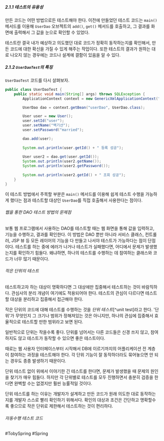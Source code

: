 ##### 2.1.1 테스트의 유용성
만든 코드는 어떤 방법으로든 테스트해야 한다. 이전에 만들었던 테스트 코드는 `main()` 메서드를 이용해 `UserDao` 오브젝트의 `add()`, `get()` 메서드를 호출하고, 그 결과를 화면에 출력해서 그 값을 눈으로 확인할 수 있었다.

테스트란 결국 내가 예상하고 의도했던 대로 코드가 정확히 동작하는지를 확인해서, 만든 코드에 대한 확신을 가질 수 있게 해주는 작업이다. 또한 테스트의 결과가 원하는 대로 나오지 않는 경우에는 코드나 설계에 결함이 있음을 알 수 있다. 
##### 2.1.2 `UserDaoTest`의 특징
`UserDaoTest` 코드를 다시 살펴보자.
```java
public class UserDaoTest {
	public static void main(String[] args) throws SQLException {
		ApplicationContext context = new GenericXmlApplicationContext("application.xml");

		UserDao dao = context.getBean("userDao", UserDao.class);

		User user = new User();
		user.setId("user");
		user.setName("백기선");
		user.setPassword("married");

		dao.add(user);
		
		System.out.println(user.getId() + " 등록 성공");
		
		User user2 = dao.get(user.getId());
		System.out.println(user2.getName());
		System.out.println(user2.getPassword());
		
		System.out.println(user2.getId() + " 조회 성공");
	}
}
```
이 테스트 방법에서 주목할 부분은 `main()` 메서드를 이용해 쉽게 테스트 수행을 가능하게 했다는 점과 테스트할 대상인 `UserDao`를 직접 호출해서 사용한다는 점이다.
###### 웹을 통한 DAO 테스트 방법의 문제점
보통 웹 프로그램에서 사용하는 DAO를 테스트할 때는 웹 화면을 통해 값을 입력하고, 기능을 수행하고, 결과를 확인한다. 이 방법은 DAO 뿐만 아니라 서비스 클래스, 컨트롤러, JSP 뷰 등 모든 레이어의 기능을 다 만들고 나서야 테스트가 가능하다는 점이 단점이다. 테스트를 하는 중에 에러가 나거나 테스트가 실패했다면, 어디에서 문제가 발생했는지를 확인하기 힘들다. 왜냐하면, 하나의 테스트를 수행하는 데 참여하는 클래스와 코드가 너무 많기 때문이다.
###### 작은 단위의 테스트
테스트하고자 하는 대상이 명확하다면 그 대상에만 집중해서 테스트하는 것이 바람직하다. 관심사의 분리 개념이 여기에도 적용되어야 한다. 테스트의 관심이 다르다면 테스트할 대상을 분리하고 집중해서 접근해야 한다.

작은 단위의 코드에 대해 테스트를 수행하는 것을 *단위 테스트*[^unit test]라고 한다. '단위'가 무엇인지 그 크기나 범위가 정해져있는 것은 아니지만, 하나의 관심에 집중해서 효율적으로 테스트할 만한 범위라고 보면 된다.

일반적으로 단위는 작을수록 좋다. 단위를 넘어서는 다른 코드들은 신경 쓰지 않고, 참여하지도 않고 테스트가 동작할 수 있으면 좋은 테스트이다.

때로는 웹 사용자 인터페이스부터 시작해서 DB에 이르기까지의 어플리케이션 전 계층이 참여하는 과정을 테스트해야 한다. 각 단위 기능이 잘 동작하더라도 묶어놓으면 안 되는 경우도 종종 발생하기 때문이다.

단위 테스트 없이 위에서 이야기한 긴 테스트를 한다면, 문제가 발생했을 때 문제의 원인을 찾기가 매우 힘들다. 하지만 각 단위별로 테스트를 모두 진행하면서 충분히 검증을 한다면 완벽할 수는 없겠지만 훨씬 능률적일 것이다.

단위 테스트를 하는 이유는 개발자가 설계하고 만든 코드가 원래 의도한 대로 동작하는지를 개발자 스스로 빨리 확인하기 위해서다. 확인의 대상과 조건은 간단하고 명확할수록 좋으므로 작은 단위로 제한해서 테스트하는 것이 편리하다.
###### 자동수행 테스트 코드



#TobySpring #Spring 